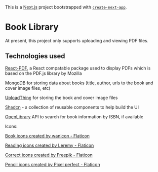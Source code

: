 This is a [Next.js](https://nextjs.org/) project bootstrapped with [`create-next-app`](https://github.com/vercel/next.js/tree/canary/packages/create-next-app).

# Book Library

At present, this project only supports uploading and viewing PDF files.

## Technologies used

[React-PDF](https://www.npmjs.com/package/react-pdf), a React compatable package used to display PDFs which is based on the PDF.js library by Mozilla

[MongoDB](https://www.mongodb.com/) for storing data about books (title, author, urls to the book and cover image files, etc)

[UploadThing](https://uploadthing.com/) for storing the book and cover image files

[Shadcn](https://ui.shadcn.com/) - a collection of reusable components to help build the UI

[OpenLibrary](https://openlibrary.org/dev/docs/api/search) API to search for book information by ISBN, if available

Icons:

[Book icons created by wanicon - Flaticon](https://www.flaticon.com/free-icons/book)

[Reading icons created by Leremy - Flaticon](https://www.flaticon.com/free-icons/reading)

[Correct icons created by Freepik - Flaticon](https://www.flaticon.com/free-icons/correct)

[Pencil icons created by Pixel perfect - Flaticon](https://www.flaticon.com/free-icons/pencil)
